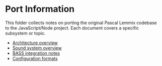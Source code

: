 # Port Information

This folder collects notes on porting the original Pascal Lemmix codebase to the
JavaScript/Node project. Each document covers a specific subsystem or topic.

- [Architecture overview](architecture-overview.md)
- [Sound system overview](sound-system-overview.md)
- [BASS integration notes](bass-integration.md)
- [Configuration formats](config-formats.md)
